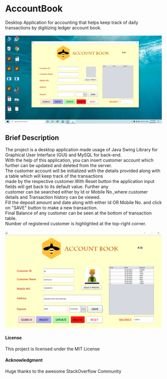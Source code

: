 # AccountBook
Desktop Application for accounting that helps  keep track of daily transactions by digitizing ledger account book.\
<br>
<img src="readme_images/main.png"/>

## Brief Description
The project is a desktop application made usage of Java Swing Library for Graphical User Interface (GUI) and MySQL for back-end.\
With the help of this application, you can insert customer account which further can be updated and deleted from the server.\
The customer account will be initialized with the details provided along with a table which will keep track of the transactions\
made by the respective customer.With Reset button the application input fields will get back to its default value. Further any \
customer can be searched either by Id or Mobile No.,where customer details and Transaction history can be viewed.\
Fill the deposit amount and date along with either Id OR Mobile No. and click on "SAVE" button to make a new transaction.\
Final Balance of any customer can be seen at the bottom of transaction table.\
Number of registered customer is highlighted at the top-right corner.
<br>
<br>
<img src="readme_images/filled.png"/>


#### License

This project is licensed under the MIT License

#### Acknowledgment

 Huge thanks to the awesome StackOverflow Community
